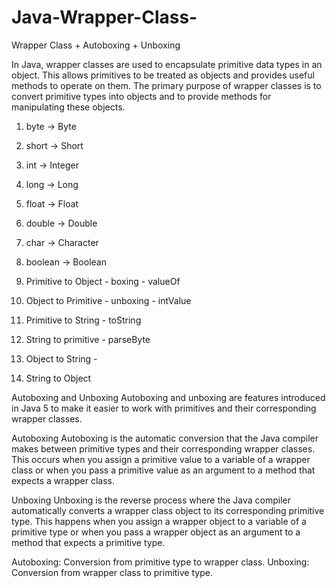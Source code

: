 # Java-Wrapper-Class-
Wrapper Class + Autoboxing + Unboxing


In Java, wrapper classes are used to encapsulate primitive data types in an object. This allows primitives to be treated as objects and provides useful methods to operate on them. The primary purpose of wrapper classes is to convert primitive types into objects and to provide methods for manipulating these objects.

1. byte -> Byte
2. short -> Short
3. int -> Integer
4. long -> Long
5. float -> Float
6. double -> Double
7. char -> Character
8. boolean -> Boolean

1. Primitive to Object - boxing - valueOf
2. Object to Primitive - unboxing - intValue
3. Primitive to String  - toString
4. String to primitive - parseByte
5. Object to String - 
6. String to Object


Autoboxing and Unboxing
Autoboxing and unboxing are features introduced in Java 5 to make it easier to work with primitives and their corresponding wrapper classes.

Autoboxing
Autoboxing is the automatic conversion that the Java compiler makes between primitive types and their corresponding wrapper classes. This occurs when you assign a primitive value to a variable of a wrapper class or when you pass a primitive value as an argument to a method that expects a wrapper class.

Unboxing
Unboxing is the reverse process where the Java compiler automatically converts a wrapper class object to its corresponding primitive type. This happens when you assign a wrapper object to a variable of a primitive type or when you pass a wrapper object as an argument to a method that expects a primitive type.

Autoboxing: Conversion from primitive type to wrapper class.
Unboxing: Conversion from wrapper class to primitive type.
